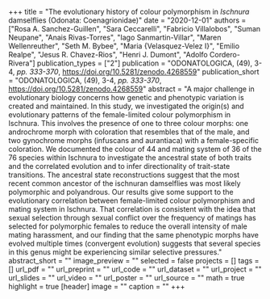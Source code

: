 +++
title = "The evolutionary history of colour polymorphism in <i>Ischnura</i> damselflies (Odonata: Coenagrionidae)"
date = "2020-12-01"
authors = ["Rosa A. Sanchez-Guillen", "Sara Ceccarelli", "Fabricio Villalobos", "Suman Neupane", "Anais Rivas-Torres", "Iago Sanmartin-Villar", "Maren Wellenreuther", "Seth M. Bybee", "Maria {Velasquez-Velez I}", "Emilio Realpe", "Jesus R. Chavez-Rios", "Henri J. Dumont", "Adolfo Cordero-Rivera"]
publication_types = ["2"]
publication = "ODONATOLOGICA, (49), 3-4, _pp. 333-370_, https://doi.org/10.5281/zenodo.4268559"
publication_short = "ODONATOLOGICA, (49), 3-4, _pp. 333-370_, https://doi.org/10.5281/zenodo.4268559"
abstract = "A major challenge in evolutionary biology concerns how genetic and phenotypic variation is created and maintained. In this study, we investigated the origin(s) and evolutionary patterns of the female-limited colour polymorphism in Ischnura. This involves the presence of one to three colour morphs: one androchrome morph with coloration that resembles that of the male, and two gynochrome morphs (infuscans and aurantiaca) with a female-specific coloration. We documented the colour of 44 and mating system of 36 of the 76 species within Ischnura to investigate the ancestral state of both traits and the correlated evolution and to infer directionality of trait-state transitions. The ancestral state reconstructions suggest that the most recent common ancestor of the ischnuran damselflies was most likely polymorphic and polyandrous. Our results give some support to the evolutionary correlation between female-limited colour polymorphism and mating system in Ischnura. That correlation is consistent with the idea that sexual selection through sexual conflict over the frequency of matings has selected for polymorphic females to reduce the overall intensity of male mating harassment, and our finding that the same phenotypic morphs have evolved multiple times (convergent evolution) suggests that several species in this genus might be experiencing similar selective pressures."
abstract_short = ""
image_preview = ""
selected = false
projects = []
tags = []
url_pdf = ""
url_preprint = ""
url_code = ""
url_dataset = ""
url_project = ""
url_slides = ""
url_video = ""
url_poster = ""
url_source = ""
math = true
highlight = true
[header]
image = ""
caption = ""
+++
